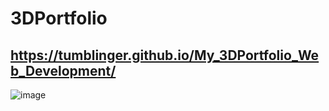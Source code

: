 # 3DPortfolio

## https://tumblinger.github.io/My_3DPortfolio_Web_Development/

![image](https://user-images.githubusercontent.com/77502878/194680279-297503f2-a89b-4bdf-8d18-10eedd85523b.png)
